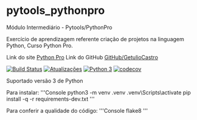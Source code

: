 # pytools_pythonpro

Módulo Intermediário - Pytools/PythonPro

Exercício de aprendizagem referente criação de projetos na linguagem Python, Curso Python Pro.

Link do site [Python Pro](https://www.python.pro.br)
Link do GitHub [GitHub/GetulioCastro](https://github.com/GetulioCastro/pytools_pythonpro)


[![Build Status](https://travis-ci.org/GetulioCastro/pytools_pythonpro.svg?branch=master)](https://travis-ci.org/GetulioCastro/pytools_pythonpro)
[![Atualizações](https://pyup.io/repos/github/GetulioCastro/pytools_pythonpro/shield.svg)](https://pyup.io/repos/github/GetulioCastro/pytools_pythonpro/)
[![Python 3](https://pyup.io/repos/github/GetulioCastro/pytools_pythonpro/python-3-shield.svg)](https://pyup.io/repos/github/GetulioCastro/pytools_pythonpro/)
[![codecov](https://codecov.io/gh/GetulioCastro/pytools_pythonpro/branch/master/graph/badge.svg)](https://codecov.io/gh/GetulioCastro/pytools_pythonpro)

Suportado versão 3 de Python

Para instalar:
'''Console
python3 -m venv .venv
.venv\Scripts\activate
pip install -q -r requirements-dev.txt
'''

Para conferir a qualidade do código:
'''Console
flake8
'''